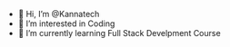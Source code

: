 - 👋 Hi, I’m @Kannatech
- 👀 I’m interested in Coding
- 🌱 I’m currently learning Full Stack Develpment Course


<!---
Kannatech/Kannatech is a ✨ special ✨ repository because its `README.md` (this file) appears on your GitHub profile.
You can click the Preview link to take a look at your changes.
--->
